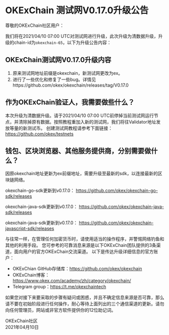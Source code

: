 
# OKExChain 测试网V0.17.0升级公告


尊敬的OKExChain社区用户：

我们将在2021/04/10 07:00 UTC对测试网进行升级，此次升级为清数据升级，升级的chain-id为`okexchain-65`，以下为升级公告内容：

## OKExChain测试网V0.17.0升级内容
1. 原来测试网地址前缀是okexchain，新测试网更改为ex。
2. 进行了一些优化和修复了一些bug。详情见https://github.com/okex/okexchain/releases/tag/V0.17.0


## 作为OKExChain验证人，我需要做些什么？
本次升级为清数据升级。请于2021/04/10 07:00 UTC前停掉当前测试网运行节点，并清除掉原有数据。按照教程重加入新的测试网，我们将往Validator地址发放等量的新测试币。
创建测试网教程请参考下面链接：
https://github.com/okex/testnets

## 钱包、区块浏览器、其他服务提供商，分别需要做什么？
因原okexchain地址更新为ex前缀地址，需要升级至最新的sdk，以连接最新的区块链网络。

okexchain-go-sdk更新到v0.17.0：
https://github.com/okex/okexchain-go-sdk/releases

okexchain-java-sdk更新到v0.17.0：
https://github.com/okex/okexchain-java-sdk/releases

okexchain-java-sdk更新到v0.17.0：
https://github.com/okex/okexchain-javascript-sdk/releases


与往常一样，在管理任何加密货币时，请使用适当的操作程序，并警惕网络钓鱼和其他的利用手段。
您可参考的可靠消息来源是以下OKExChain团队提供的3条渠道，面向用户的官方OKExChain交流渠道。
以下是传达升级详细信息的官方账户：
- OKExChian GitHub存储库：https://github.com/okex/okexchain
- OKExChain博客：https://www.okex.com/academy/zh/category/okexchain/
- Telegram group：https://t.me/okexchaintech 

如果您对接下来要采取的步骤有疑问或困惑，并且不确定信息来源是否可靠，那么请不要在初始阶段进行任何操作，耐心等待上面列出的三个通信渠道的更新。请勿向任何管理员，网站或非官方软件提供你的12位助记词。  


OKExChain社区  
2021年04月10日






